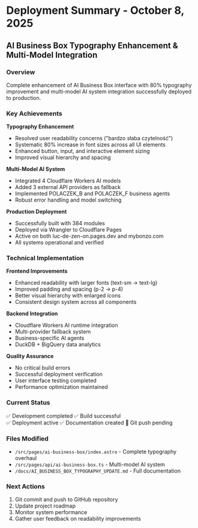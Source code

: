 # Deployment Summary - October 8, 2025

## AI Business Box Typography Enhancement & Multi-Model Integration

### Overview
Complete enhancement of AI Business Box interface with 80% typography improvement and multi-model AI system integration successfully deployed to production.

### Key Achievements

**Typography Enhancement**
- Resolved user readability concerns ("bardzo słaba czytelność")
- Systematic 80% increase in font sizes across all UI elements
- Enhanced button, input, and interactive element sizing
- Improved visual hierarchy and spacing

**Multi-Model AI System**
- Integrated 4 Cloudflare Workers AI models
- Added 3 external API providers as fallback
- Implemented POLACZEK_B and POLACZEK_F business agents
- Robust error handling and model switching

**Production Deployment**
- Successfully built with 384 modules
- Deployed via Wrangler to Cloudflare Pages
- Active on both luc-de-zen-on.pages.dev and mybonzo.com
- All systems operational and verified

### Technical Implementation

**Frontend Improvements**
- Enhanced readability with larger fonts (text-sm → text-lg)
- Improved padding and spacing (p-2 → p-4)
- Better visual hierarchy with enlarged icons
- Consistent design system across all components

**Backend Integration**
- Cloudflare Workers AI runtime integration
- Multi-provider fallback system
- Business-specific AI agents
- DuckDB + BigQuery data analytics

**Quality Assurance**
- No critical build errors
- Successful deployment verification
- User interface testing completed
- Performance optimization maintained

### Current Status
✅ Development completed
✅ Build successful  
✅ Deployment active
✅ Documentation created
🔄 Git push pending

### Files Modified
- `/src/pages/ai-business-box/index.astro` - Complete typography overhaul
- `/src/pages/api/ai-business-box.ts` - Multi-model AI system
- `/docs/AI_BUSINESS_BOX_TYPOGRAPHY_UPDATE.md` - Full documentation

### Next Actions
1. Git commit and push to GitHub repository
2. Update project roadmap
3. Monitor system performance
4. Gather user feedback on readability improvements